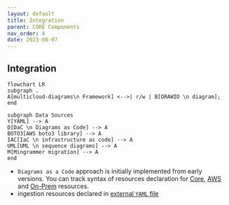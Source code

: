```yaml
---
layout: default
title: Integration
parent: CORE Components
nav_order: 4
date: 2023-08-07
---
```


## Integration


```mermaid
flowchart LR
subgraph .
A[multicloud-diagrams\n Framework] <-->| r/w | B[DRAWIO \n diagram];
end

subgraph Data Sources
Y[YAML] --> A
D[DaC \n Diagrams as Code] --> A
BOTO3[AWS boto3 library] --> A
IAC[IaC \n infrastructure as code] --> A
UML[UML \n sequence diagrams] --> A
M[Mingrammer migration] --> A
end
```

- ``Diagrams as a Code`` approach is initially implemented from early versions. You can track syntax of resources declaration
for [Core](../core-components), [AWS](../aws-components) and [On-Prem](../onprem-components) resources.
- ingestion resources declared in [external ``YAML`` file](../core-components/yaml.html)
  